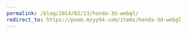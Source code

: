 ```yaml
---
permalink: /blog/2014/02/13/honda-3d-webgl/
redirect_to: https://poem.mzyy94.com/items/honda-3d-webgl
---
```

